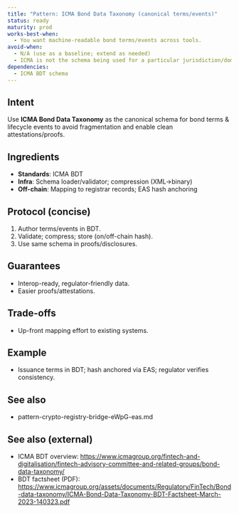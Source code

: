 ```yaml
---
title: "Pattern: ICMA Bond Data Taxonomy (canonical terms/events)"
status: ready
maturity: prod
works-best-when:
  - You want machine-readable bond terms/events across tools.
avoid-when:
  - N/A (use as a baseline; extend as needed)
  - ICMA is not the schema being used for a particular jurisdiction/domain
dependencies:
  - ICMA BDT schema
---
```


## Intent
Use **ICMA Bond Data Taxonomy** as the canonical schema for bond terms & lifecycle events to avoid fragmentation and enable clean attestations/proofs.

## Ingredients
- **Standards**: ICMA BDT
- **Infra**: Schema loader/validator; compression (XML→binary)
- **Off-chain**: Mapping to registrar records; EAS hash anchoring

## Protocol (concise)
1. Author terms/events in BDT.
2. Validate; compress; store (on/off-chain hash).
3. Use same schema in proofs/disclosures.

## Guarantees
- Interop-ready, regulator-friendly data.
- Easier proofs/attestations.

## Trade-offs
- Up-front mapping effort to existing systems.

## Example
- Issuance terms in BDT; hash anchored via EAS; regulator verifies consistency.

## See also
- pattern-crypto-registry-bridge-eWpG-eas.md

## See also (external)
- ICMA BDT overview: https://www.icmagroup.org/fintech-and-digitalisation/fintech-advisory-committee-and-related-groups/bond-data-taxonomy/
- BDT factsheet (PDF): https://www.icmagroup.org/assets/documents/Regulatory/FinTech/Bond-data-taxonomy/ICMA-Bond-Data-Taxonomy-BDT-Factsheet-March-2023-140323.pdf